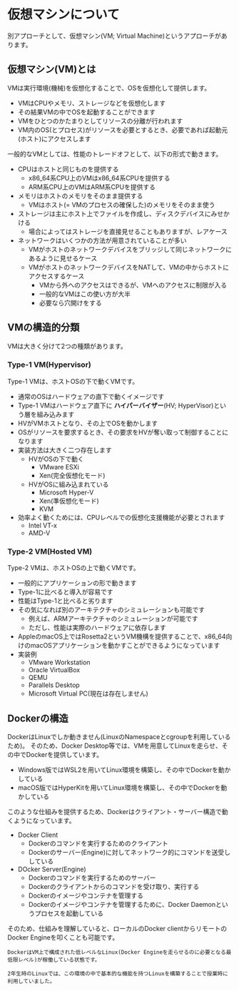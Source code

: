 # 仮想マシンについて

別アプローチとして、仮想マシン(VM; Virtual Machine)というアプローチがあります。

## 仮想マシン(VM)とは

VMは実行環境(機械)を仮想化することで、OSを仮想化して提供します。

- VMはCPUやメモリ、ストレージなどを仮想化します
- その結果VMの中でOSを起動することができます
- VMをひとつのかたまりとしてリソースの分離が行われます
- VM内のOS(とプロセス)がリソースを必要とするとき、必要であれば起動元(ホスト)にアクセスします

一般的なVMとしては、性能のトレードオフとして、以下の形式で動きます。
- CPUはホストと同じものを提供する
    - x86_64系CPU上のVMはx86_64系CPUを提供する
    - ARM系CPU上のVMはARM系CPUを提供する
- メモリはホストのメモリをそのまま提供する
    - VMはホスト(= VMのプロセスの確保した)のメモリをそのまま使う
- ストレージは主にホスト上でファイルを作成し、ディスクデバイスにみせかける
    - 場合によってはストレージを直接見せることもありますが、レアケース
- ネットワークはいくつかの方法が用意されていることが多い
    - VMがホストのネットワークデバイスをブリッジして同じネットワークにあるように見せるケース
    - VMがホストのネットワークデバイスをNATして、VMの中からホストにアクセスするケース
        - VMから外へのアクセスはできるが、VMへのアクセスに制限が入る
        - 一般的なVMはこの使い方が大半
        - 必要なら穴開けをする

## VMの構造的分類

VMは大きく分けて2つの種類があります。

### Type-1 VM(Hypervisor)

Type-1 VMは、ホストOSの下で動くVMです。

- 通常のOSはハードウェアの直下で動くイメージです
- Type-1 VMはハードウェア直下に **ハイパーバイザー**(HV; HyperVisor)という層を組み込みます
- HVがVMホストとなり、その上でOSを動かします
- OSがリソースを要求するとき、その要求をHVが奪い取って制御することになります
- 実装方法は大きく二つ存在します
  - HVがOSの下で動く
    - VMware ESXi
    - Xen(完全仮想化モード)
  - HVがOSに組み込まれている
    - Microsoft Hyper-V
    - Xen(準仮想化モード)
    - KVM
- 効率よく動くためには、CPUレベルでの仮想化支援機能が必要とされます
  - Intel VT-x
  - AMD-V

### Type-2 VM(Hosted VM)
Type-2 VMは、ホストOSの上で動くVMです。

- 一般的にアプリケーションの形で動きます
- Type-1に比べると導入が容易です
- 性能はType-1と比べると劣ります
- その気になれば別のアーキテクチャのシミュレーションも可能です
    - 例えば、ARMアーキテクチャのシミュレーションが可能です
    - ただし、性能は実際のハードウェアに依存します
- AppleのmacOS上ではRosetta2というVM機構を提供することで、x86_64向けのmacOSアプリケーションを動かすことができるようになっています
- 実装例
    - VMware Workstation
    - Oracle VirtualBox
    - QEMU
    - Parallels Desktop
    - Microsoft Virtual PC(現在は存在しません)

## Dockerの構造

DockerはLinuxでしか動きません(LinuxのNamespaceとcgroupを利用しているため)。
そのため、Docker Desktop等では、VMを用意してLinuxを走らせ、その中でDockerを提供しています。

- Windows版ではWSL2を用いてLinux環境を構築し、その中でDockerを動かしている
- macOS版ではHyperKitを用いてLinux環境を構築し、その中でDockerを動かしている

このような仕組みを提供するため、Dockerはクライアント・サーバー構造で動くようになっています。

- Docker Client
    - Dockerのコマンドを実行するためのクライアント
    - Dockerのサーバー(Engine)に対してネットワーク的にコマンドを送受ししている
- DOcker Server(Engine)
    - Dockerのコマンドを実行するためのサーバー
    - Dockerのクライアントからのコマンドを受け取り、実行する
    - Dockerのイメージやコンテナを管理する
    - Dockerのイメージやコンテナを管理するために、Docker Daemonというプロセスを起動している

そのため、仕組みを理解していると、ローカルのDocker clientからリモートのDocker Engineを叩くことも可能です。

```{note}
DockerはVM上で構成された低レベルなLinux(Docker Engineを走らせるのに必要となる最低限レベル)が稼働している状態です。

2年生時のLinuxでは、この環境の中で基本的な機能を持つLinuxを構築することで授業時に利用していました。
```
